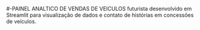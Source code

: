 #-PAINEL ANALTICO DE VENDAS DE VEICULOS
 futurista desenvolvido em Streamlit para visualização de dados e contato de histórias em concessões de veículos.
